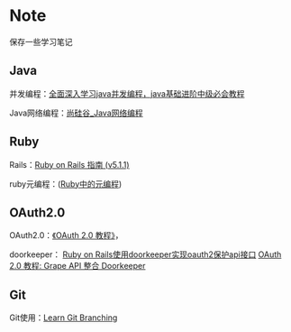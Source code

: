 # Note
保存一些学习笔记



## Java

并发编程：[全面深入学习java并发编程，java基础进阶中级必会教程](https://www.bilibili.com/video/BV1sK41177JB?from=search&seid=5313324472073206935)

Java网络编程：[尚硅谷_Java网络编程](https://www.bilibili.com/video/BV16J411h7Rd?from=search&seid=10343956130926584696)



## Ruby

Rails：[Ruby on Rails 指南 (v5.1.1)](https://ruby-china.github.io/rails-guides/index.html)

ruby元编程：([Ruby中的元编程](https://deathking.github.io/metaprogramming-in-ruby/))



## OAuth2.0

OAuth2.0：[《OAuth 2.0 教程》](http://www.ruanyifeng.com/blog/2019/04/oauth_design.html)，

doorkeeper： [Ruby on Rails使用doorkeeper实现oauth2保护api接口](https://www.embbnux.com/2016/01/26/ruby_on_rails_use_doorkeeper_for_auth2-0_to_protect_api/)
             [OAuth 2.0 教程: Grape API 整合 Doorkeeper](https://ruby-china.org/topics/14656)
​				

## Git

Git使用：[Learn Git Branching](https://learngitbranching.js.org/?locale=zh_CN)



